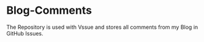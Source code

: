 # Blog-Comments

The Repository is used with Vssue and stores all comments from my Blog in GitHub Issues.
